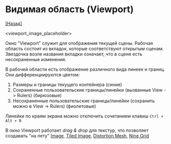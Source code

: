 # Видимая область (Viewport)

[[Назад]](@UI)

<viewport_image_placeholder>

Окно "Viewport" служит для отображения текущей сцены. Рабочая область состоит из вкладок, которые соответствуют открытым сценам. Звездочка возле названия вкладки означает, что в сцене есть несохраненные изменения.

В рабочей области есть отображение различного вида линеек и границ. Они дифференциируются цветом:
1. Размеры и границы текущего контейнера (синие)
2. Сохраненные пользовательские границы/линейки (вызванные View -> Rulers) (бирюзовые)
3. Несохраненные пользовательские границы/линейки (сохранить можно в View -> Rulers) (фиолетовые)

Линейки по краям экрана можно отключить сочетанием клавиш `Ctrl + Alt + R`

В окно Viewport работает *drag & drop* для текстур, что позволяет создавать "на лету" [Image](), [Tiled Image](), [Distortion Mesh](), [Nine Grid]()